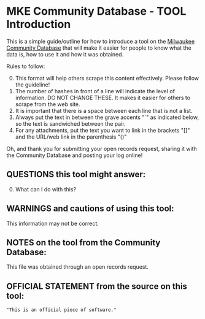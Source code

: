 MKE Community Database - TOOL Introduction
=============

This is a simple guide/outline for how to introduce a tool on the [Milwaukee Community Database](http://mkecommunitydata.com) that will make it easier for people to know what the data is, how to use it and how it was obtained. 

Rules to follow:

0. This format will help others scrape this content effectively. Please follow the guideline!
0. The number of hashes in front of a line will indicate the level of information. DO NOT CHANGE THESE. It makes it easier for others to scrape from the web site.
0. It is important that there is a space between each line that is not a list. 
0. Always put the text in between the grave accents "`" as indicated below, so the text is sandwiched between the pair.
0. For any attachments, put the text you want to link in the brackets "[]" and the URL/web link in the parenthesis "()"

Oh, and thank you for submitting your open records request, sharing it with the Community Database and posting your log online! 

## QUESTIONS this tool might answer:

0. What can I do with this?

## WARNINGS and cautions of using this tool:

This information may not be correct.

## NOTES on the tool from the Community Database:

This file was obtained through an open records request. 

## OFFICIAL STATEMENT from the source on this tool:

`"This is an official piece of software."`
